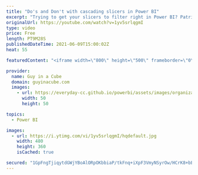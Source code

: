 ```yaml
---
title: "Do's and Don't with cascading slicers in Power BI"
excerpt: "Trying to get your slicers to filter right in Power BI? Patrick looks at some do's and don'ts with cascading slicers to get you in the right spot.  📢 Become a member: https://guyinacu.be/membership \r \r *******************\r \r Want to take your Power BI skills to the next level? We have training courses"
originalUrl: https://youtube.com/watch?v=1yv5srlqgmI
type: video
price: Free
length: PT9M28S
publishedDateTime: 2021-06-09T15:00:02Z
heat: 55

featuredContent: "<iframe width=\"800\" height=\"500\" frameborder=\"0\" src=\"https://www.youtube.com/embed/1yv5srlqgmI\" allow=\"accelerometer; autoplay; encrypted-media; gyroscope; picture-in-picture\" allowfullscreen></iframe>"

provider:
  name: Guy in a Cube
  domain: guyinacube.com
  images:
    - url: https://everyday-cc.github.io/powerbi/assets/images/organizations/guyinacube.com-50x50.jpg
      width: 50
      height: 50

topics:
  - Power BI

images:
  - url: https://i.ytimg.com/vi/1yv5srlqgmI/hqdefault.jpg
    width: 480
    height: 360
    isCached: true

secured: "1GpFngTjiqytdGWjYBoAlORpOKbbiaP/tkFnq+iXpF3VmyNSyrOw/HCrK8+bEnvYnw7XfNMyRURJAdGRfKQ0TY7+Fy1IYPi/b5wqKtNAE27OSComyLgEMc6a4zaXSOfnId5f+0ahMWcPmnNimyteAMJmzOCxNKEHcIAwAmEK6/oQX9ii+RFVeV6oCRUXgMWp6PlDmKjvZ3hhjsdmS2YoX5b0ornT4DDxEzDGXDun2JZPvmHulUI7OQ9DlpbO/4+vIJBTQpehC0bRTVUEvQnC2+Imh7aDq11oJAnB8cxTLFTtmUov+OMmen0F2IjeQ1r+gJlyTrpLSGiYkWPavNGdFQbrF/YG7PKE1JaH8/Xzn6vfGprILou9GyQl+Wj0O075G1HhNsI7JCfApEtS9edm8F6FpQNvQ+zPhcqnme/wPRQ=;V1uT+QEFD4W4u1ZXi+oIGA=="
---
```


